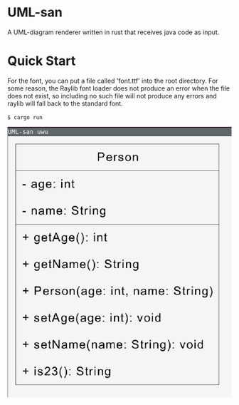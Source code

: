 # UML-san
A UML-diagram renderer written in rust that receives java code as input.

# Quick Start
For the font, you can put a file called 'font.ttf' into the root directory. For some reason, the Raylib font loader does not produce an error when the file does not exist, so including no such
file will not produce any errors and raylib will fall back to the standard font.

```console
$ cargo run
```

![Example](thumbnail.png)
